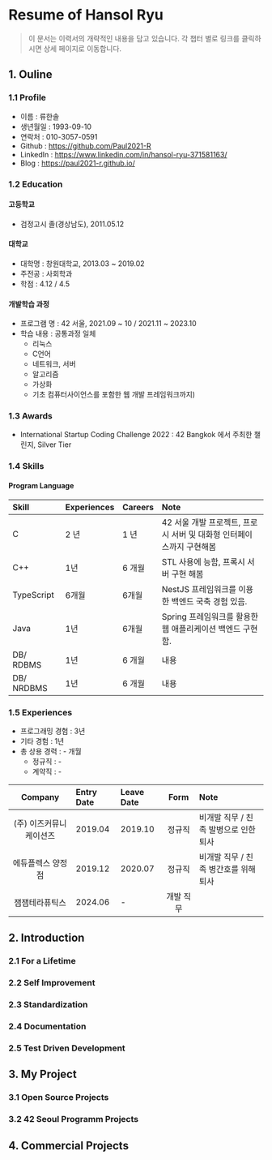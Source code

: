 # Resume of Hansol Ryu
> 이 문서는 이력서의 개략적인 내용을 담고 있습니다. 각 챕터 별로 링크를 클릭하시면 상세 페이지로 이동합니다. 

## 1. Ouline 
### 1.1 Profile
- 이름 : 류한솔
- 생년월일 : 1993-09-10
- 연락처 : 010-3057-0591
- Github : https://github.com/Paul2021-R
- LinkedIn : https://www.linkedin.com/in/hansol-ryu-371581163/
- Blog : https://paul2021-r.github.io/

### 1.2 Education 
####  고등학교
- 검정고시 졸(경상남도), 2011.05.12

#### 대학교 
- 대학명 : 창원대학교, 2013.03 ~ 2019.02
- 주전공 : 사회학과 
- 학점 : 4.12 / 4.5

#### 개발학습 과정
- 프로그램 명 : 42 서울, 2021.09 ~ 10 / 2021.11 ~ 2023.10
- 학습 내용 : 공통과정 일체
    - 리눅스
    - C언어
    - 네트워크, 서버
    - 알고리즘 
    - 가상화 
    - 기초 컴퓨터사이언스를 포함한 웹 개발 프레임워크까지)

### 1.3 Awards
- International Startup Coding Challenge 2022 : 42 Bangkok 에서 주최한 챌린지, Silver Tier 

### 1.4 Skills 
#### Program Language 
| Skill | Experiences | Careers | Note |
|:----- | :---------- | :------ | :--- |
| C     | 2 년        | 1 년    | 42 서울 개발 프로젝트, 프로시 서버 및 대화형 인터페이스까지 구현해봄  |
| C++   | 1년         | 6 개월  | STL 사용에 능함, 프록시 서버 구현 해봄 |
| TypeScript | 6개월 | 6개월 | NestJS 프레임워크를 이용한 백엔드 국축 경험 있음. |
| Java | 1년 | 6개월 | Spring 프레임워크를 활용한 웹 애플리케이션 백엔드 구현함. |
| DB/ RDBMS | 1년 | 6 개월 | 내용 |
| DB/ NRDBMS | 1년 | 6 개월 | 내용 |  

### 1.5 Experiences 
- 프로그래밍 경험 : 3년 
- 기타 경험 : 1년 
- 총 상용 경력 : - 개월
    - 정규직 : - 
    - 계약직 : - 

| Company | Entry Date | Leave Date | Form | Note |
| :-----: | :--------- | :--------- | :--: | :--- |
| (주) 이즈커뮤니케이션즈 | 2019.04 | 2019.10 | 정규직 | 비개발 직무 / 친족 발병으로 인한 퇴사 |
| 에듀플렉스 양정점 | 2019.12 | 2020.07 | 정규직 | 비개발 직무 / 친족 병간호를 위해 퇴사 |
| 잼잼테라퓨틱스 | 2024.06 | - | 개발 직무 | |

## 2. Introduction 
### 2.1 For a Lifetime 
### 2.2 Self Improvement
### 2.3 Standardization
### 2.4 Documentation 
### 2.5 Test Driven Development

## 3. My Project
### 3.1 Open Source Projects
### 3.2 42 Seoul Programm Projects

## 4. Commercial Projects

